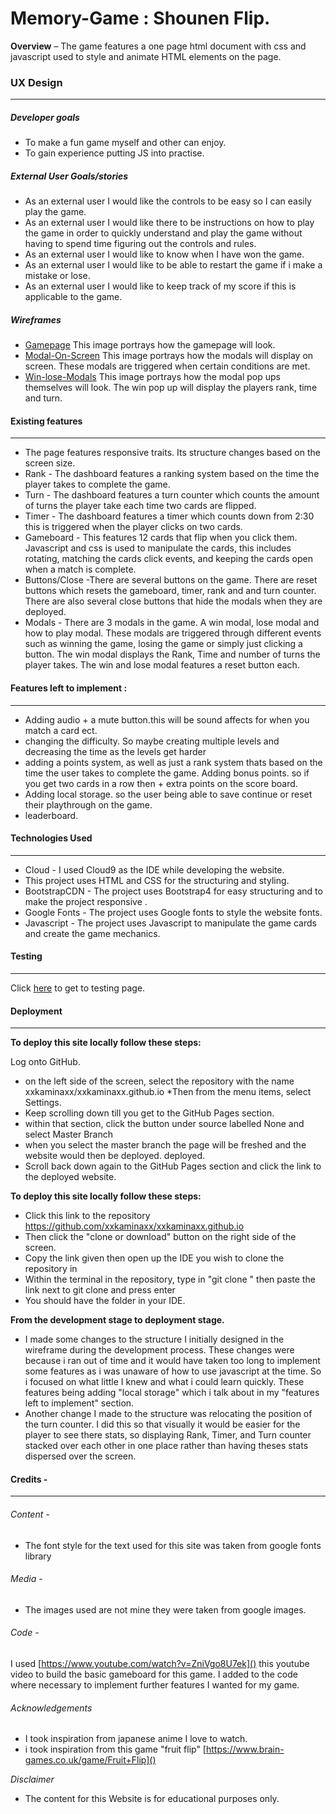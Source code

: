 # Memory-Game : Shounen Flip.  
**Overview** – The game features a one page html document with css and javascript used to style and animate HTML elements on the page.


### UX Design
***
##### Developer goals
 
* To make a fun game myself and other can enjoy. 
* To gain experience putting JS into practise. 

##### External User Goals/stories 
* As an external user I would like the controls to be easy so I can easily play the game. 
* As an external user I would like there to be instructions on how to play the game in order to quickly understand and play the game without having to spend time figuring out the controls and rules.
* As an external user I would like to know when I have won the game. 
* As an external user I would like to be able to restart the game if i make a mistake or lose. 
* As an external user I would like to keep track of my score if this is applicable to the game. 




##### Wireframes 
*  [Gamepage](https://github.com/xxkaminaxx/Second-milestone--memory-game/blob/master/assets/image/gamepage.jpg) This image portrays how the gamepage will look. 
*  [Modal-On-Screen](https://github.com/xxkaminaxx/Second-milestone--memory-game/blob/master/assets/image/modal-on-screen.jpg) This image portrays how the modals will display on screen. These modals are triggered when certain conditions are met. 
* [Win-lose-Modals](https://github.com/xxkaminaxx/Second-milestone--memory-game/blob/master/assets/image/win-lose-modal.jpg) This image portrays how the modal pop ups themselves will look. The win pop up will display the players rank, time and turn.  




#### Existing features
***
* The page features responsive traits. Its structure changes based on the screen size. 
* Rank - The dashboard features a ranking system based on the time the player takes to complete the game. 
* Turn - The dashboard features a turn counter which counts the amount of turns the player take each time two cards are flipped. 
* Timer - The dashboard features a timer which counts down from 2:30 this is triggered when the player clicks on two cards.
* Gameboard - This features 12 cards that flip when you click them. Javascript and css is used to manipulate the cards, this includes rotating, matching the cards click events, and keeping the cards open when a match is complete. 
* Buttons/Close -There are several buttons on the game. There are reset buttons which resets the gameboard, timer, rank and and turn counter. There are also several close buttons that hide the modals when they are deployed. 
* Modals - There are 3 modals in the game. A win modal, lose modal and how to play modal. These modals are triggered through different events such as winning the game, losing the game or simply just clicking a button. 
The win modal displays the Rank, Time and number of turns the player takes. The win and lose modal features a reset button each. 

#### Features left to implement :
***
* Adding audio + a mute button.this will be sound affects for when you match a card ect.
* changing the difficulty. So maybe creating multiple levels and decreasing the time as the levels get harder 
* adding a points system, as well as just a rank system thats based on the time the user takes to complete the game. Adding bonus points. so if you get two cards in a row then + extra points on the score board. 
* Adding local storage. so the user being able to save continue or reset their playthrough on the game. 
* leaderboard.

####  Technologies Used
***

*	Cloud - I used Cloud9 as the IDE while developing the website. 
*	This project uses HTML and CSS for the structuring and styling. 
*	BootstrapCDN - The project uses Bootstrap4  for easy structuring and to make the project responsive . 
*	Google Fonts - The project uses Google fonts to style the website fonts.
*	Javascript - The project uses Javascript to manipulate the game cards and create the game mechanics.


#### Testing 
***

Click [here]() to get to testing page. 

#### Deployment
***

**To deploy this site locally follow these steps:**

 Log onto GitHub.
* on the left side of the screen, select the repository with the name xxkaminaxx/xxkaminaxx.github.io 
*Then from the menu items, select Settings.
* Keep scrolling down till you get to the GitHub Pages section.
* within that section, click the button under source labelled None and select Master Branch
* when you select the master branch the page will be freshed and the website would then be deployed.  deployed.
* Scroll back down again to the GitHub Pages section and click the link to the deployed website.

**To deploy this site locally follow these steps:**
* Click this link to the repository https://github.com/xxkaminaxx/xxkaminaxx.github.io
* Then click the "clone or download" button on the right side of the screen. 
* Copy the link given then open up the IDE you wish to clone the repository in
* Within the terminal in the repository, type in  "git clone " then paste the link next to git clone and press enter 
* You should have the folder in your IDE. 


 **From the development stage to deployment stage.**
 
* I made some changes to the structure I initially designed in the wireframe during the development process. These changes were because i ran out of time and it would have taken too long to implement some features as i was unaware of how to use javascript at the time. So i focused on what little I knew and what i could learn quickly.  These features being adding "local storage" which i talk about in my "features left to implement" section.  
* Another change I made to the structure was relocating the position of the turn counter. I did this so that visually it would be easier for the player to see there stats, so displaying Rank, Timer, and Turn counter stacked over each other in one place rather than having theses stats dispersed over the screen. 

#### Credits -
***

###### Content -
* The font style for the text used for this site was taken from google fonts library 

###### Media -
* The images used  are not mine they were taken from google images. 

###### Code - 
I used [https://www.youtube.com/watch?v=ZniVgo8U7ek]() 
     this youtube video to build the basic gameboard for this game. I added to the code where necessary to implement further features I wanted for my game.  

###### Acknowledgements

* I took inspiration from japanese anime I love to watch. 
* i took inspiration from this game "fruit flip" [https://www.brain-games.co.uk/game/Fruit+Flip]()

*Disclaimer*
* The content for this Website is for educational purposes only.